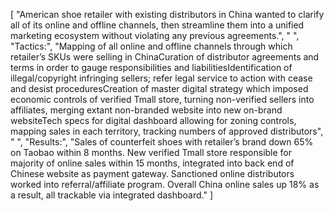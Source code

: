 [
    "American shoe retailer with existing distributors in China wanted to clarify all of its online and offline channels, then streamline them into a unified marketing ecosystem without violating any previous agreements.",
    " ",
    "Tactics:",
    "Mapping of all online and offline channels through which retailer’s SKUs were selling in ChinaCuration of distributor agreements and terms in order to gauge responsibilities and liabilitiesIdentification of illegal/copyright infringing sellers; refer legal service to action with cease and desist proceduresCreation of master digital strategy which imposed economic controls of verified Tmall store, turning non-verified sellers into affiliates, merging extant non-branded website into new on-brand websiteTech specs for digital dashboard allowing for zoning controls, mapping sales in each territory, tracking numbers of approved distributors",
    " ",
    "Results:",
    "Sales of counterfeit shoes with retailer’s brand down 65% on Taobao within 8 months. New verified Tmall store responsible for majority of online sales within 15 months, integrated into back end of Chinese website as payment gateway. Sanctioned online distributors worked into referral/affiliate program. Overall China online sales up 18% as a result, all trackable via integrated dashboard."
]
